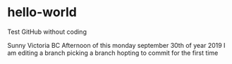 # hello-world
Test GitHub without coding

Sunny Victoria BC Afternoon of this monday september 30th of year 2019
I am editing a branch 
picking a branch
hopting to commit for the first time
